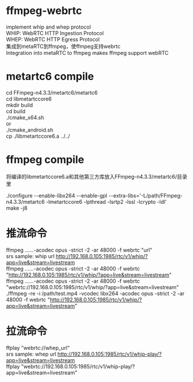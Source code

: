 # ffmpeg-webrtc
implement whip and whep protocol  
WHIP: WebRTC HTTP Ingestion Protocol  
WHEP: WebRTC HTTP Egress Protocol  
集成到metaRTC到ffmpeg，使ffmpeg支持webrtc  
Integration into metaRTC to ffmpeg makes ffmpeg support webRTC  

# metartc6 compile
cd FFmpeg-n4.3.3/metartc6/metartc6  
cd libmetartccore6  
mkdir build  
cd build  
./cmake_x64.sh  
or  
./cmake_android.sh  
cp ./libmetartccore6.a ../../  

# ffmpeg compile
将编译的libmetartccore6.a和其他第三方库放入FFmpeg-n4.3.3/metartc6/目录里  

./configure --enable-libx264 --enable-gpl --extra-libs='-L/path/FFmpeg-n4.3.3/metartc6 -lmetartccore6 -lpthread -lsrtp2 -lssl -lcrypto -ldl'  
make -j8  



# 推流命令
ffmpeg ......-acodec opus -strict -2 -ar 48000 -f webrtc "url"  
srs sample: whip url http://192.168.0.105:1985/rtc/v1/whip/?app=live&stream=livestream  
ffmpeg ......-acodec opus -strict -2 -ar 48000 -f webrtc "http://192.168.0.105:1985/rtc/v1/whip/?app=live&stream=livestream"  
ffmpeg ......-acodec opus -strict -2 -ar 48000 -f webrtc "webrtc://192.168.0.105:1985/rtc/v1/whip/?app=live&stream=livestream"  
./ffmpeg -re -i /path/test.mp4 -vcodec libx264 -acodec opus -strict -2 -ar 48000 -f webrtc "http://192.168.0.105:1985/rtc/v1/whip/?app=live&stream=livestream"


# 拉流命令
ffplay "webrtc://whep_url"  
srs sample: whep url http://192.168.0.105:1985/rtc/v1/whip-play/?app=live&stream=livestream  
ffplay "webrtc://192.168.0.105:1985/rtc/v1/whip-play/?app=live&stream=livestream"  




